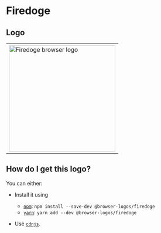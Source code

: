 # Firedoge

## Logo

<table>
    <tr height=300>
        <td>
            <a href="https://github.com/alrra/browser-logos/tree/9012c275ccf2a11ac12801f3d2b6fa8398492122/src/archive/firedoge">
                <img width=290 src="https://raw.githubusercontent.com/alrra/browser-logos/9012c275ccf2a11ac12801f3d2b6fa8398492122/src/archive/firedoge/firedoge_512x512.png" alt="Firedoge browser logo">
            </a>
        </td>
    </tr>
</table>

## How do I get this logo?

You can either:

* Install it using

  * [`npm`][npm]: `npm install --save-dev @browser-logos/firedoge`
  * [`yarn`][yarn]: `yarn add --dev @browser-logos/firedoge`

* Use [`cdnjs`][cdnjs].

<!-- Link labels: -->

[cdnjs]: https://cdnjs.com/libraries/browser-logos
[npm]: https://www.npmjs.com/
[yarn]: https://yarnpkg.com/

